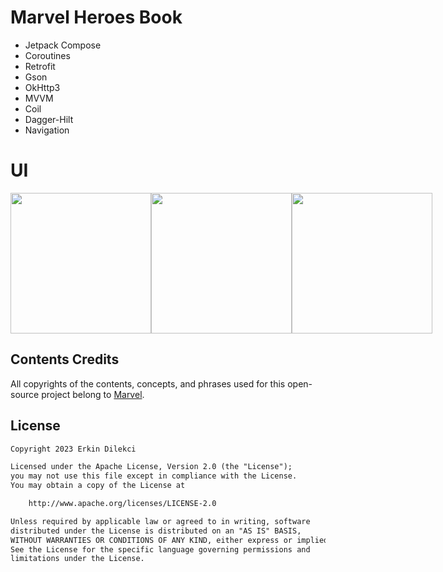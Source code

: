 # Marvel Heroes Book

- Jetpack Compose
- Coroutines
- Retrofit
- Gson
- OkHttp3
- MVVM
- Coil
- Dagger-Hilt
- Navigation

# UI
<div style="display: flex;">
    <img src="https://raw.githubusercontent.com/erkindil/GithubRepositoryEdit/main/marvel1.png" width="225">
    <img src="https://raw.githubusercontent.com/erkindil/GithubRepositoryEdit/main/marvel2.png" width="225">
    <img src="https://raw.githubusercontent.com/erkindil/GithubRepositoryEdit/main/marvel3.png" width="225">
</div>

## Contents Credits
All copyrights of the contents, concepts, and phrases used for this open-source project belong to [Marvel](https://www.marvel.com/).

## License
```xml
Copyright 2023 Erkin Dilekci

Licensed under the Apache License, Version 2.0 (the "License");
you may not use this file except in compliance with the License.
You may obtain a copy of the License at

    http://www.apache.org/licenses/LICENSE-2.0

Unless required by applicable law or agreed to in writing, software
distributed under the License is distributed on an "AS IS" BASIS,
WITHOUT WARRANTIES OR CONDITIONS OF ANY KIND, either express or implied.
See the License for the specific language governing permissions and
limitations under the License.
```
